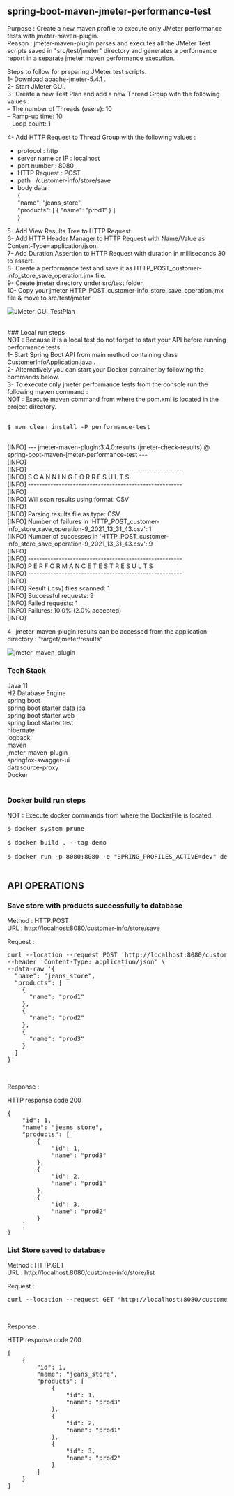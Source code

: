 ## spring-boot-maven-jmeter-performance-test

Purpose : Create a new maven profile to execute only JMeter performance tests with jmeter-maven-plugin. <br/>
Reason : jmeter-maven-plugin parses and executes all the JMeter Test scripts saved in "src/test/jmeter" directory and generates a performance report in a separate jmeter maven performance execution. <br/>

Steps to follow for preparing JMeter test scripts. <br/>
1- Download apache-jmeter-5.4.1 . <br/>
2- Start JMeter GUI. <br/>
3- Create a new Test Plan and add a new Thread Group with the following values : <br/>
– The number of Threads (users): 10 <br/>
– Ramp-up time: 10 <br/>
– Loop count: 1 <br/>

4- Add HTTP Request to Thread Group with the following values : <br/>
- protocol : http <br/>
- server name or IP : localhost <br/>
- port number : 8080 <br/>
- HTTP Request : POST <br/>
- path : /customer-info/store/save <br/>
- body data : <br/>
  { <br/>
     "name": "jeans_store", <br/>
     "products": [ { "name": "prod1" } ] <br/>
  } <br/>

5- Add View Results Tree to HTTP Request. <br/>
6- Add HTTP Header Manager to HTTP Request with Name/Value as Content-Type=application/json. <br/>
7- Add Duration Assertion to HTTP Request with duration in milliseconds 30 to assert. <br/>
8- Create a performance test and save it as HTTP_POST_customer-info_store_save_operation.jmx file. <br/>
9- Create jmeter directory under src/test folder. <br/>
10- Copy your jmeter HTTP_POST_customer-info_store_save_operation.jmx file & move to src/test/jmeter. <br/>

![JMeter_GUI_TestPlan](doc/JMeter_GUI_TestPlan.png) <br/>

<br/>
### Local run steps <br/>
NOT : Because it is a local test do not forget to start your API before running performance tests.<br/>
1- Start Spring Boot API from main method containing class CustomerInfoApplication.java . <br/>
2- Alternatively you can start your Docker container by following the commands below. <br/>
3- To execute only jmeter performance tests from the console run the following maven command : <br/>
NOT : Execute maven command from where the pom.xml is located in the project directory. <br/>
<pre> 
$ mvn clean install -P performance-test <br/>
</pre>

[INFO] --- jmeter-maven-plugin:3.4.0:results (jmeter-check-results) @ spring-boot-maven-jmeter-performance-test --- <br/>
[INFO] <br/>
[INFO] ------------------------------------------------------- <br/>
[INFO] S C A N N I N G    F O R    R E S U L T S <br/>
[INFO] ------------------------------------------------------- <br/>
[INFO] <br/>
[INFO] Will scan results using format: CSV <br/>
[INFO] <br/> 
[INFO] Parsing results file as type: CSV <br/>
[INFO] Number of failures in 'HTTP_POST_customer-info_store_save_operation-9_2021_13_31_43.csv': 1 <br/>
[INFO] Number of successes in 'HTTP_POST_customer-info_store_save_operation-9_2021_13_31_43.csv': 9 <br/>
[INFO]  <br/>
[INFO] ------------------------------------------------------- <br/>
[INFO] P E R F O R M A N C E    T E S T    R E S U L T S <br/>
[INFO] ------------------------------------------------------- <br/>
[INFO]  <br/>
[INFO] Result (.csv) files scanned: 1 <br/>
[INFO] Successful requests:         9 <br/>
[INFO] Failed requests:             1 <br/>
[INFO] Failures:                    10.0% (2.0% accepted) <br/>
[INFO] <br/>

4- jmeter-maven-plugin results can be accessed from the application directory : "target/jmeter/results" <br/>

![jmeter_maven_plugin](doc/jmeter_maven_plugin_target_jmeter_results.png) <br/>

### Tech Stack
Java 11 <br/>
H2 Database Engine <br/>
spring boot <br/>
spring boot starter data jpa <br/>
spring boot starter web <br/>
spring boot starter test <br/>
hibernate <br/>
logback <br/>
maven <br/>
jmeter-maven-plugin <br/>
springfox-swagger-ui <br/>
datasource-proxy <br/>
Docker <br/>
<br/>

### Docker build run steps
NOT : Execute docker commands from where the DockerFile is located. <br/>
<pre>
$ docker system prune <br/>
$ docker build . --tag demo  <br/>
$ docker run -p 8080:8080 -e "SPRING_PROFILES_ACTIVE=dev" demo:latest <br/>
</pre>

## API OPERATIONS
### Save store with products successfully to database

Method : HTTP.POST <br/>
URL : http://localhost:8080/customer-info/store/save <br/>

Request : 
<pre>
curl --location --request POST 'http://localhost:8080/customer-info/store/save' \
--header 'Content-Type: application/json' \
--data-raw '{
  "name": "jeans_store",
  "products": [
    {
      "name": "prod1"
    },
    {
      "name": "prod2"
    },
    {
      "name": "prod3"
    }
  ]
}'
</pre><br/>

Response : 

HTTP response code 200 <br/>
<pre>
{
    "id": 1,
    "name": "jeans_store",
    "products": [
        {
            "id": 1,
            "name": "prod3"
        },
        {
            "id": 2,
            "name": "prod1"
        },
        {
            "id": 3,
            "name": "prod2"
        }
    ]
}
</pre>


### List Store saved to database

Method : HTTP.GET <br/>
URL : http://localhost:8080/customer-info/store/list <br/>

Request : 
<pre>
curl --location --request GET 'http://localhost:8080/customer-info/store/list'
</pre><br/>

Response : 

HTTP response code 200 <br/>
<pre>
[
    {
        "id": 1,
        "name": "jeans_store",
        "products": [
            {
                "id": 1,
                "name": "prod3"
            },
            {
                "id": 2,
                "name": "prod1"
            },
            {
                "id": 3,
                "name": "prod2"
            }
        ]
    }
]
</pre><br/>
